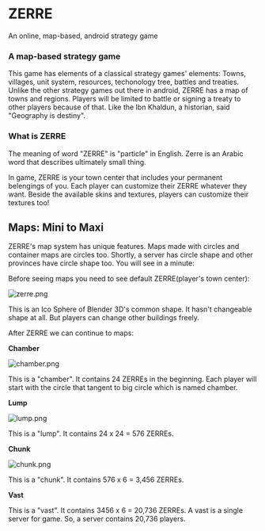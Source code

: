 # ZERRE
An online, map-based, android strategy game

### A map-based strategy game

This game has elements of a classical strategy games' elements: Towns, villages, unit system, resources, techonology tree, battles and treaties. Unlike the other strategy games out there in android, ZERRE has a map of towns and regions. Players will be limited to battle or signing a treaty to other players because of that. Like the Ibn Khaldun, a historian, said "Geography is destiny".

### What is ZERRE 

The meaning of word "ZERRE" is "particle" in English. Zerre is an Arabic word that describes ultimately small thing. 

In game, ZERRE is your town center that includes your permanent belengings of you. Each player can customize their ZERRE whatever they want. Beside the available skins and textures, players can customize their textures too!

## Maps: Mini to Maxi 

ZERRE's map system has unique features. Maps made with circles and container maps are circles too. Shortly, a server has circle shape and other provinces have circle shape too. You will see in a minute: 

Before seeing maps you need to see default ZERRE(player's town center):

![zerre.png](https://lh3.googleusercontent.com/x15lPraowZIjpvf1g44HzdbkHC68nPlHfxgiP-9hbQrV5oqzErVmi1LS2wEdX2CaKoSzh5aGXZgdvRI7vHlK2iY3u_fVA0YB_edrJJikeQ=w945-h522-no)

This is an Ico Sphere of Blender 3D's common shape. It hasn't changeable shape at all. But players can change other buildings freely.

After ZERRE we can continue to maps:

**Chamber**

![chamber.png](https://lh3.googleusercontent.com/AEflov6lR583rSS8LNwS4VXvFKK2CIwsKi_J5EMpm395VXY7m2TvSp7X9s_5QDFJ5f41qmkkCWGUtj0B8xOSQz1M_kzk3vBr7LAoZ6hWyw=w811-h694-no)

This is a "chamber". It contains 24 ZERREs in the beginning. Each player will start with the circle that  tangent to big circle which is named chamber. 

**Lump**

![lump.png](https://lh3.googleusercontent.com/RR3NdR4lEP2epTJEF4slGAN3KnYNLRl1N65lkE6zbK-ayk3Ue-jCWApnQ-JTylmigXx9wN_Brc0FVUyEqZXFbau1OZaE2xFBxUQ-6M232Q=w1600-h1200-no)

This is a "lump". It contains 24 x 24 = 576 ZERREs. 

**Chunk**

![chunk.png](https://lh3.googleusercontent.com/PV41t-yrnnIJTkMFFc4d-jUI-NBc1Hzk4oAck7qDm9o9ZHt3P3VH8mDX1xlMBpyD3iW1CuBKNhe9SKE1EwmFNnmsofM17rj8Flp-nKKtow=w2048-h1946-no)

This is a "chunk". It contains 576 x 6 = 3,456 ZERREs.

**Vast**



This is a "vast". It contains 3456 x 6 = 20,736 ZERREs. A vast is a single server for game. So, a server contains 20,736 players. 
